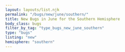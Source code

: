 ```yaml
---
layout: layouts/list.njk
permalink: "/bugs/new/june/southern/"
title: New Bugs in June for the Southern Hemisphere
body_class: bugs
filter_by_tag: "type_bugs_new_june_southern"
type: "bugs"
listing: "new"
hemisphere: "southern"
---
```

